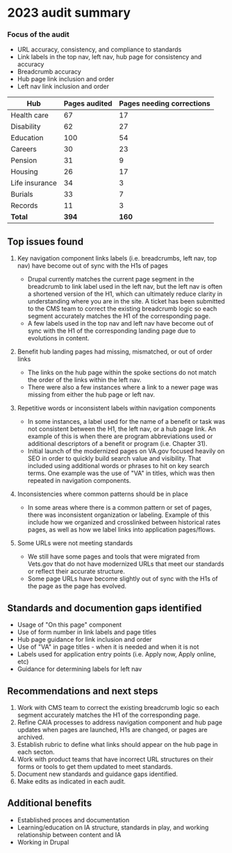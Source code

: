 # 2023 audit summary

### Focus of the audit


- URL accuracy, consistency, and compliance to standards
- Link labels in the top nav, left nav, hub page for consistency and accuracy
- Breadcrumb accuracy
- Hub page link inclusion and order
- Left nav link inclusion and order


Hub | Pages audited | Pages needing corrections 
--- | --- | ---
Health care | 67 | 17
Disability | 62 | 27
Education | 100 | 54
Careers | 30 | 23
Pension | 31 | 9
Housing | 26 | 17
Life insurance | 34 | 3
Burials | 33 | 7
Records |  11 | 3 
**Total** | **394** | **160**


## Top issues found

1. Key navigation component links labels (i.e. breadcrumbs, left nav, top nav) have become out of sync with the H1s of pages
    - Drupal currently matches the current page segment in the breadcrumb to link label used in the left nav, but the left nav is often a shortened version of the H1, which can ultimately reduce clarity in understanding where you are in the site.  A ticket has been submitted to the CMS team to correct the existing breadcrumb logic so each segment accurately matches the H1 of the corresponding page.
    - A few labels used in the top nav and left nav have become out of sync with the H1 of the corresponding landing page due to evolutions in content.  

2. Benefit hub landing pages had missing, mismatched, or out of order links
    - The links on the hub page within the spoke sections do not match the order of the links within the left nav.
    - There were also a few instances where a link to a newer page was missing from either the hub page or left nav.

3. Repetitive words or inconsistent labels within navigation components
    - In some instances, a label used for the name of a benefit or task was not consistent between the H1, the left nav, or a hub page link.  An example of this is when there are program abbreviations used or additional descriptors of a benefit or program (i.e. Chapter 31).
    - Initial launch of the modernized pages on VA.gov focused heavily on SEO in order to quickly build search value and visibility.  That included using additional words or phrases to hit on key search terms. One example was the use of "VA" in titles, which was then repeated in navigation components.  
    
4. Inconsistencies where common patterns should be in place
    - In some areas where there is a common pattern or set of pages, there was inconsistent organization or labeling.  Example of this include how we organized and crosslinked between historical rates pages, as well as how we label links into application pages/flows.

5. Some URLs were not meeting standards
    - We still have some pages and tools that were migrated from Vets.gov that do not have modernized URLs that meet our standards or reflect their accurate structure.
    - Some page URLs have become slightly out of sync with the H1s of the page as the page has evolved.


## Standards and documention gaps identified

- Usage of "On this page" component
- Use of form number in link labels and page titles
- Hub page guidance for link inclusion and order
- Use of "VA" in page titles - when it is needed and when it is not
- Labels used for application entry points (i.e. Apply now, Apply online, etc)
- Guidance for determining labels for left nav


## Recommendations and next steps

1. Work with CMS team to correct the existing breadcrumb logic so each segment accurately matches the H1 of the corresponding page.
2. Refine CAIA processes to address navigation component and hub page updates when pages are launched, H1s are changed, or pages are archived.
3. Establish rubric to define what links should appear on the hub page in each secton.
4. Work with product teams that have incorrect URL structures on their forms or tools to get them updated to meet standards.
5. Document new standards and guidance gaps identified.
6. Make edits as indicated in each audit.


## Additional benefits

- Established proces and documentation
- Learning/education on IA structure, standards in play, and working relationship between content and IA
- Working in Drupal 




